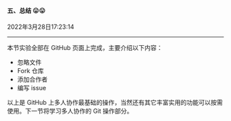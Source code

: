 #### 五、总结 😛😛

2022年3月28日17:23:14

---

本节实验全部在 GitHub 页面上完成，主要介绍以下内容：

- 忽略文件
- Fork 仓库
- 添加合作者
- 编写 issue

以上是 GitHub 上多人协作最基础的操作，当然还有其它丰富实用的功能可以按需使用。下一节将学习多人协作的 Git 操作部分。